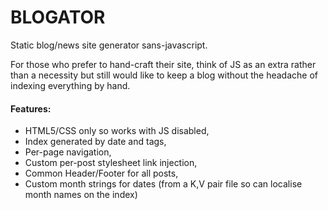 # BLOGATOR

Static blog/news site generator sans-javascript.

For those who prefer to hand-craft their site, think of JS as an extra rather 
than a necessity but still would like to keep a blog without the headache of 
indexing everything by hand.

#### Features:
* HTML5/CSS only so works with JS disabled,
* Index generated by date and tags,
* Per-page navigation,
* Custom per-post stylesheet link injection,
* Common Header/Footer for all posts,
* Custom month strings for dates (from a K,V pair file so can localise month names on the index)